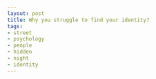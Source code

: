 ```yaml
---
layout: post
title: Why you struggle to find your identity?
tags:
- street
- psychology
- people
- hidden
- night
- identity
---
```

